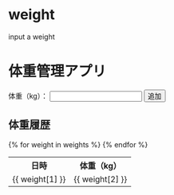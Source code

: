 # weight
input a weight
<!DOCTYPE html>
<html>
<head>
    <title>バスケットボール選手体重管理アプリ</title>
</head>
<body>
    <h1>体重管理アプリ</h1>
    <form method="post" action="/add_weight">
        <label for="weight">体重（kg）：</label>
        <input type="number" step="0.1" name="weight" required>
        <input type="submit" value="追加">
    </form>
    <h2>体重履歴</h2>
    <table>
        <tr>
            <th>日時</th>
            <th>体重（kg）</th>
        </tr>
        {% for weight in weights %}
        <tr>
            <td>{{ weight[1] }}</td>
            <td>{{ weight[2] }}</td>
        </tr>
        {% endfor %}
    </table>
</body>
</html>
